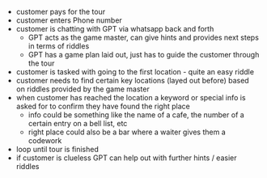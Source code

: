 
- customer pays for the tour
- customer enters Phone number
- customer is chatting with GPT via whatsapp back and forth
    - GPT acts as the game master, can give hints and provides next steps in terms of riddles
    - GPT has a game plan laid out, just has to guide the customer through the tour
- customer is tasked with going to the first location - quite an easy riddle
- customer needs to find certain key locations (layed out before) based on riddles provided by the game master
- when customer has reached the location a keyword or special info is asked for to confirm they have found the right place
    - info could be something like the name of a cafe, the number of a certain entry on a bell list, etc
    - right place could also be a bar where a waiter gives them a codework
- loop until tour is finished
- if customer is clueless GPT can help out with further hints / easier riddles

